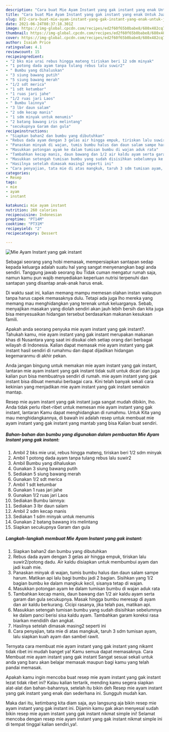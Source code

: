 ```yaml
---
description: "Cara buat Mie Ayam Instant yang gak instant yang enak Untuk Jualan"
title: "Cara buat Mie Ayam Instant yang gak instant yang enak Untuk Jualan"
slug: 872-cara-buat-mie-ayam-instant-yang-gak-instant-yang-enak-untuk-jualan
date: 2021-06-24T08:37:18.301Z
image: https://img-global.cpcdn.com/recipes/ed2f60f65b0babe8/680x482cq70/mie-ayam-instant-yang-gak-instant-foto-resep-utama.jpg
thumbnail: https://img-global.cpcdn.com/recipes/ed2f60f65b0babe8/680x482cq70/mie-ayam-instant-yang-gak-instant-foto-resep-utama.jpg
cover: https://img-global.cpcdn.com/recipes/ed2f60f65b0babe8/680x482cq70/mie-ayam-instant-yang-gak-instant-foto-resep-utama.jpg
author: Isaiah Price
ratingvalue: 4.1
reviewcount: 15
recipeingredient:
- "2 bks mie urai rebus hingga mateng tiriskan beri 12 sdm minyak"
- "1 potong dada ayam tanpa tulang rebus lalu suwir2"
- " Bumbu yang dihaluskan"
- "3 siung bawang putih"
- "5 siung bawang merah"
- "1/2 sdt merica"
- "1 sdt ketumbar"
- "1 ruas jari jahe"
- "1/2 ruas jari Laos"
- " Bumbu lainnya"
- "3 lbr daun salam"
- "2 sdm kecap manis"
- "1 sdm minyak untuk menumis"
- "2 batang bawang iris melintang"
- "secukupnya Garam dan gula"
recipeinstructions:
- "Siapkan bahan2 dan bumbu yang dibutuhkan"
- "Rebus dada ayam dengan 3 gelas air hingga empuk, tiriskan lalu suwir2/potong dadu. Air kaldu disiapkan untuk membumbui ayam dan jadi kuah mie."
- "Panaskan minyak di wajan, tumis bumbu halus dan daun salam sampe harum. Matikan api lalu bagi bumbu jadi 2 bagian. Sisihkan yang 1/2 bagian bumbu ke dalam mangkuk kecil, sisanya tetap di wajan."
- "Masukkan potongan ayam ke dalam tumisan bumbu di wajan aduk rata"
- "Tambahkan kecap manis, daun bawang dan 1/2 air kaldu ayam serta garam dan gula secukupnya. Masak hingga bumbu meresap di ayam dan air kaldu berkurang. Cicipi rasanya, jika telah pas, matikan api."
- "Masukkan setengah tumisan bumbu yang sudah disisihkan sebelumnya ke dalam panci berisi sisa kaldu ayam. Tambahkan garam koreksi rasa biarkan mendidih dan angkat."
- "Hasilnya setelah dimasak masing2 seperti ini"
- "Cara penyajian, tata mie di atas mangkuk, taruh 3 sdm tumisan ayam, lalu siapkan kuah ayam dan sambel rawit."
categories:
- Resep
tags:
- mie
- ayam
- instant

katakunci: mie ayam instant 
nutrition: 260 calories
recipecuisine: Indonesian
preptime: "PT14M"
cooktime: "PT31M"
recipeyield: "2"
recipecategory: Dessert

---
```



![Mie Ayam Instant yang gak instant](https://img-global.cpcdn.com/recipes/ed2f60f65b0babe8/680x482cq70/mie-ayam-instant-yang-gak-instant-foto-resep-utama.jpg)

Sebagai seorang yang hobi memasak, mempersiapkan santapan sedap kepada keluarga adalah suatu hal yang sangat menyenangkan bagi anda sendiri. Tanggung jawab seorang ibu Tidak cuman mengatur rumah saja, namun kamu pun wajib menyediakan keperluan nutrisi terpenuhi dan santapan yang disantap anak-anak harus enak.

Di waktu  saat ini, kalian memang mampu memesan olahan instan walaupun tanpa harus capek memasaknya dulu. Tetapi ada juga lho mereka yang memang mau menghidangkan yang terenak untuk keluarganya. Sebab, menyajikan masakan yang diolah sendiri akan jauh lebih bersih dan kita juga bisa menyesuaikan hidangan tersebut berdasarkan makanan kesukaan famili. 



Apakah anda seorang penyuka mie ayam instant yang gak instant?. Tahukah kamu, mie ayam instant yang gak instant merupakan makanan khas di Nusantara yang saat ini disukai oleh setiap orang dari berbagai wilayah di Indonesia. Kalian dapat memasak mie ayam instant yang gak instant hasil sendiri di rumahmu dan dapat dijadikan hidangan kegemaranmu di akhir pekan.

Anda jangan bingung untuk memakan mie ayam instant yang gak instant, lantaran mie ayam instant yang gak instant tidak sulit untuk dicari dan juga kalian pun bisa membuatnya sendiri di rumah. mie ayam instant yang gak instant bisa dibuat memalui berbagai cara. Kini telah banyak sekali cara kekinian yang menjadikan mie ayam instant yang gak instant semakin mantap.

Resep mie ayam instant yang gak instant juga sangat mudah dibikin, lho. Anda tidak perlu ribet-ribet untuk memesan mie ayam instant yang gak instant, lantaran Kamu dapat menghidangkan di rumahmu. Untuk Kita yang mau menghidangkannya, di bawah ini adalah resep untuk membuat mie ayam instant yang gak instant yang mantab yang bisa Kalian buat sendiri.

<!--inarticleads1-->

##### Bahan-bahan dan bumbu yang digunakan dalam pembuatan Mie Ayam Instant yang gak instant:

1. Ambil 2 bks mie urai, rebus hingga mateng, tiriskan beri 1/2 sdm minyak
1. Ambil 1 potong dada ayam tanpa tulang rebus lalu suwir2
1. Ambil  Bumbu yang dihaluskan
1. Gunakan 3 siung bawang putih
1. Sediakan 5 siung bawang merah
1. Gunakan 1/2 sdt merica
1. Ambil 1 sdt ketumbar
1. Gunakan 1 ruas jari jahe
1. Gunakan 1/2 ruas jari Laos
1. Sediakan  Bumbu lainnya:
1. Sediakan 3 lbr daun salam
1. Ambil 2 sdm kecap manis
1. Sediakan 1 sdm minyak untuk menumis
1. Gunakan 2 batang bawang iris melintang
1. Siapkan secukupnya Garam dan gula




<!--inarticleads2-->

##### Langkah-langkah membuat Mie Ayam Instant yang gak instant:

1. Siapkan bahan2 dan bumbu yang dibutuhkan
1. Rebus dada ayam dengan 3 gelas air hingga empuk, tiriskan lalu suwir2/potong dadu. Air kaldu disiapkan untuk membumbui ayam dan jadi kuah mie.
1. Panaskan minyak di wajan, tumis bumbu halus dan daun salam sampe harum. Matikan api lalu bagi bumbu jadi 2 bagian. Sisihkan yang 1/2 bagian bumbu ke dalam mangkuk kecil, sisanya tetap di wajan.
1. Masukkan potongan ayam ke dalam tumisan bumbu di wajan aduk rata
1. Tambahkan kecap manis, daun bawang dan 1/2 air kaldu ayam serta garam dan gula secukupnya. Masak hingga bumbu meresap di ayam dan air kaldu berkurang. Cicipi rasanya, jika telah pas, matikan api.
1. Masukkan setengah tumisan bumbu yang sudah disisihkan sebelumnya ke dalam panci berisi sisa kaldu ayam. Tambahkan garam koreksi rasa biarkan mendidih dan angkat.
1. Hasilnya setelah dimasak masing2 seperti ini
1. Cara penyajian, tata mie di atas mangkuk, taruh 3 sdm tumisan ayam, lalu siapkan kuah ayam dan sambel rawit.




Ternyata cara membuat mie ayam instant yang gak instant yang nikamt tidak ribet ini mudah banget ya! Kamu semua dapat memasaknya. Cara Membuat mie ayam instant yang gak instant Sangat sesuai sekali untuk anda yang baru akan belajar memasak maupun bagi kamu yang telah pandai memasak.

Apakah kamu ingin mencoba buat resep mie ayam instant yang gak instant lezat tidak ribet ini? Kalau kalian tertarik, mending kamu segera siapkan alat-alat dan bahan-bahannya, setelah itu bikin deh Resep mie ayam instant yang gak instant yang enak dan sederhana ini. Sungguh mudah kan. 

Maka dari itu, ketimbang kita diam saja, ayo langsung aja bikin resep mie ayam instant yang gak instant ini. Dijamin kamu gak akan menyesal sudah bikin resep mie ayam instant yang gak instant nikmat simple ini! Selamat mencoba dengan resep mie ayam instant yang gak instant nikmat simple ini di tempat tinggal kalian sendiri,ya!.

